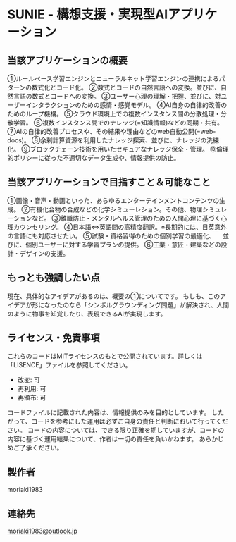 # SUNIE - 構想支援・実現型AIアプリケーション



## 当該アプリケーションの概要
①ルールベース学習エンジンとニューラルネット学習エンジンの連携によるパターンの数式化とコード化。
②数式とコードの自然言語への変換。並びに、自然言語の数式とコードへの変換。
③ユーザー心理の理解・把握、並びに、対ユーザーインタラクションのための感情・感覚モデル。
④AI自身の自律的改善のためのループ機構。
⑤クラウド環境上での複数インスタンス間の分散処理・分散学習。
⑥複数インスタンス間でのナレッジ(=知識情報)などの同期・共有。
⑦AIの自律的改善プロセスや、その結果や理由などのweb自動公開(=web-docs)。
⑧余剰計算資源を利用したナレッジ探索、並びに、ナレッジの洗練化。
⑨ブロックチェーン技術を用いたセキュアなナレッジ保全・管理。
⑩倫理的ポリシーに従った不適切なデータ生成や、情報提供の防止。





## 当該アプリケーションで目指すこと＆可能なこと
①画像・音声・動画といった、あらゆるエンターテインメントコンテンツの生成。
②有機化合物の合成などの化学シミューレション。その他、物理シミュレーションなど。
③離職防止・メンタルヘルス管理のための人間心理に基づく心理カウンセリング。
④日本語⇔英語間の高精度翻訳。※長期的には、日英意外の言語にも対応させたい。
⑤試験・資格習得のための個別学習の最適化、
　並びに、個別ユーザーに対する学習プランの提供。
⑥工業・意匠・建築などの設計・デザインの支援。




## もっとも強調したい点
現在、具体的なアイデアがあるのは、概要の①についてです。
もしも、このアイデアが形になったのなら「シンボルグラウンディング問題」が解決され、人間のように物事を知覚したり、表現できるAIが実現します。




## ライセンス・免責事項
これらのコードはMITライセンスのもとで公開されています。詳しくは「LISENCE」ファイルを参照してください。

- 改変: 可
- 再利用: 可
- 再頒布: 可

コードファイルに記載された内容は、情報提供のみを目的としています。
したがって、コードを参考にした運用は必ずご自身の責任と判断において行ってください。
コードの内容については、できる限り正確を期していますが、コードの内容に基づく運用結果について、作者は一切の責任を負いかねます。
あらかじめご了承ください。




## 製作者
moriaki1983




## 連絡先
moriaki1983@outlook.jp
